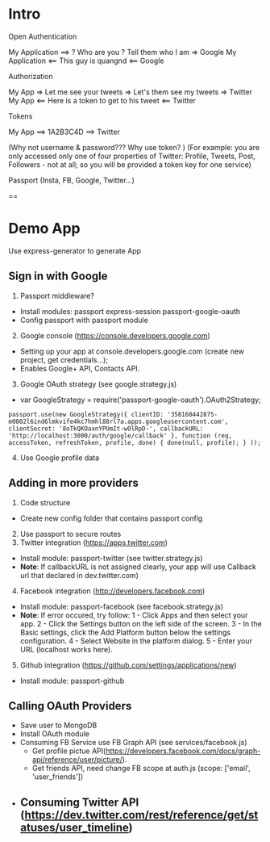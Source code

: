 # Intro

Open Authentication

My Application ==> ? Who are you ? Tell them who I am => Google
My Application <== This guy is quangnd <== Google

Authorization

My App => Let me see your tweets => Let's them see my tweets => Twitter
My App <== Here is a token to get to his tweet <== Twitter

Tokens

My App ==>  1A2B3C4D ==> Twitter

(Why not username & password??? Why use token? )
(For example: you are only accessed only one of four properties of Twitter: Profile, Tweets, Post, Followers - not at all; so you will be provided a token key for one service)

Passport (Insta, FB, Google, Twitter...)

==
# Demo App

Use express-generator to generate App

## Sign in with Google
1. Passport middleware?
  - Install modules: passport express-session passport-google-oauth
  - Config passport with passport module
2. Google console (https://console.developers.google.com)
  - Setting up your app at console.developers.google.com (create new project, get credentials...);
  - Enables Google+ API, Contacts API.

3. Google OAuth strategy (see google.strategy.js)
  - var GoogleStrategy = require('passport-google-oauth').OAuth2Strategy;

  `
  passport.use(new GoogleStrategy({
    clientID: '358160442875-m0802l6ind6lmkvife4kc7hmhl88rl7a.apps.googleusercontent.com',
    clientSecret: '8oTkQKOaxnYPUmIt-wOlRpD-',
    callbackURL: 'http://localhost:3000/auth/google/callback'
  },
    function (req, accessToken, refreshToken, profile, done) {
      done(null, profile);
    }
  ));
  `

4. Use Google profile data

## Adding in more providers
1. Code structure
  - Create new config folder that contains passport config
2. Use passport to secure routes
3. Twitter integration (https://apps.twitter.com)
  - Install module: passport-twitter (see twitter.strategy.js)
  - **Note**: If callbackURL is not assigned clearly, your app will use Callback url that declared in dev.twitter.com)
4. Facebook integration (http://developers.facebook.com)
  - Install module: passport-facebook (see facebook.strategy.js)
  - **Note**: If error occured, try follow:
      1 - Click Apps and then select your app.
      2 - Click the Settings button on the left side of the screen.
      3 - In the Basic settings, click the Add Platform button below the settings configuration.
      4 - Select Website in the platform dialog.
      5 - Enter your URL (localhost works here).
5. Github integration (https://github.com/settings/applications/new)
  - Install module: passport-github 

## Calling OAuth Providers 
  - Save user to MongoDB
  - Install OAuth module 
  - Consuming FB Service use FB Graph API (see services/facebook.js)
    - Get profile pictue API(https://developers.facebook.com/docs/graph-api/reference/user/picture/).
    - Get friends API, need change FB scope at auth.js (scope: ['email', 'user_friends'])
  - Consuming Twitter API  (https://dev.twitter.com/rest/reference/get/statuses/user_timeline)
    -